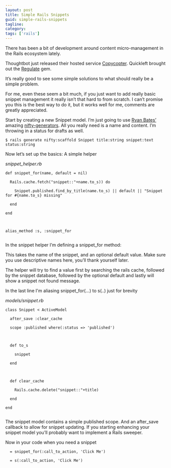 ```yaml
---
layout: post
title: Simple Rails Snippets
guid: simple-rails-snippets
tagline:
category:
tags: ['rails']
---
```


<p>There has been a bit of development around content micro-management in the Rails ecosystem lately.</p>

<p>Thoughtbot just released their hosted service <a href="http://www.copycopter.com">Copycopter</a>. Quickleft brought out the <a href="http://www.github.com/quickleft/regulate">Regulate</a> gem.</p>

<p>It’s really good to see some simple solutions to what should really be a simple problem.</p>

<p>For me, even these seem a bit much, if you just want to add really basic snippet management it really isn’t that hard to from scratch. I can’t promise you this is the best way to do it, but it works well for me, comments are greatly appreciated.</p>

<p>Start by creating a new Snippet model. I’m just going to use <a href="http://www.railscasts.com">Ryan Bates’</a> amazing <a href="http://www.github.com/ryanb/nifty-generators">nifty-generators</a>. All you really need is a name and content. I’m throwing in a status for drafts as well.</p>

<pre class="prettyprint"><code>$ rails generate nifty:scaffold Snippet title:string snippet:text status:string</code></pre>

<p>Now let’s set up the basics: A simple helper</p>

<p><em>snippet_helper.rb</em></p>

<pre class="prettyprint"><code class="language-ruby">def snippet_for(name, default = nil)

  Rails.cache.fetch("snippet::"+name.to_s)) do

    Snippet.published.find_by_title(name.to_s) || default || "Snippet for #{name.to_s} missing"

  end

end



alias_method :s, :snippet_for

</code></pre>

<p>In the snippet helper I’m defining a snippet_for method:</p>

<p>This takes the name of the snippet, and an optional default value. Make sure you use descriptive names here, you’ll thank yourself later.</p>

<p>The helper will try to find a value first by searching the rails cache, followed by the snippet database, followed by the optional default and lastly will show a snippet not found message.</p>

<p>In the last line I'm aliasing snippet_for(…) to s(..) just for brevity</p>

<p><em>models/snippet.rb</em></p>

<pre class="prettyprint"><code class="language-ruby">class Snippet < ActiveModel

  after_save :clear_cache

  scope :published where(:status => 'published')



  def to_s

    snippet

  end



  def clear_cache

    Rails.cache.delete("snippet::"+title)

  end

end

</code></pre>

<p>The snippet model contains a simple published scope. And an after_save callback to allow for snippet updating. If you starting enhancing your snippet model you’ll probably want to implement a Rails sweeper.</p>

<p>Now in your code when you need a snippet</p>

<pre class="prettyprint"><code class="language-ruby">  = snippet_for(:call_to_action, 'Click Me')

  = s(:call_to_action, 'Click Me')</code></pre>
